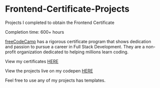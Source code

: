 # Frontend-Certificate-Projects

Projects I completed to obtain the Frontend Certificate

Completion time: 600+ hours

[freeCodeCamp](https://www.freecodecamp.org/) has a rigorous certificate program that shows dedication and passion to pursue a career in Full Stack Development. They are a non-profit organization dedicated to helping millions learn coding. 

View my certificates [HERE](https://www.freecodecamp.org/respici0)

View the projects live on my codepen [HERE](https://codepen.io/panderhh/)



Feel free to use any of my projects has templates.

